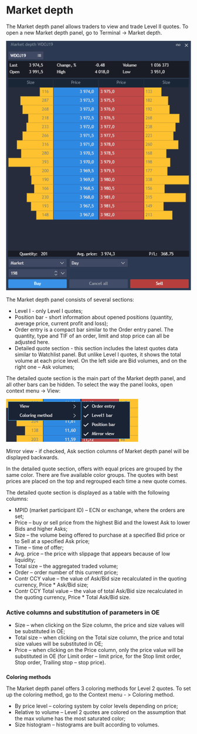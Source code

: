 # Market depth

The Market depth panel allows traders to view and trade Level II quotes. To open a new Market depth panel, go to Terminal -&gt; Market depth.

![](../../.gitbook/assets/111%20%281%29.png)


The Market depth panel consists of several sections:

* Level I - only Level I quotes;
* Position bar - short information about opened positions \(quantity, average price, current profit and loss\);
* Order entry is a compact bar similar to the Order entry panel. The quantity, type and TIF of an order, limit and stop price can all be adjusted here.
* Detailed quote section - this section includes the latest quotes data similar to Watchlist panel. But unlike Level I quotes, it shows the total volume at each price level. On the left side are Bid volumes, and on the right one – Ask volumes;

 The detailed quote section is the main part of the Market depth panel, and all other bars can be hidden. To select the way the panel looks, open context menu -&gt; View:

![](../../.gitbook/assets/2%20%2836%29.png)


Mirror view - if checked, Ask section columns of Market depth panel will be displayed backwards.

In the detailed quote section, offers with equal prices are grouped by the same color. There are five available color groups. The quotes with best prices are placed on the top and regrouped each time a new quote comes.

The detailed quote section is displayed as a table with the following columns:

* MPID \(market participant ID\) – ECN or exchange, where the orders are set;
* Price – buy or sell price from the highest Bid and the lowest Ask to lower Bids and higher Asks;
* Size – the volume being offered to purchase at a specified Bid price or to Sell at a specified Ask price;
* Time – time of offer;
* Avg. price – the price with slippage that appears because of low liquidity;
* Total size – the aggregated traded volume;
* Order – order number of this current price;
* Contr CCY value – the value of Ask/Bid size recalculated in the quoting currency, Price \* Ask/Bid size;
* Contr CCY Total value – the value of total Ask/Bid size recalculated in the quoting currency, Price \* Total Ask/Bid size.

### **Active columns and substitution of parameters in OE**

* Size – when clicking on the Size column, the price and size values will be substituted in OE;
* Total size – when clicking on the Total size column, the price and total size values will be substituted in OE;
* Price – when clicking on the Price column, only the price value will be substituted in OE \(for Limit order – limit price, for the Stop limit order, Stop order, Trailing stop – stop price\).

### 
**Coloring methods**

The Market depth panel offers 3 coloring methods for Level 2 quotes. To set up the coloring method, go to the Context menu - &gt; Coloring method.

* By price level – coloring system by color levels depending on price;
* Relative to volume – Level 2 quotes are colored on the assumption that the max volume has the most saturated color; 
* Size histogram – histograms are built according to volumes.

